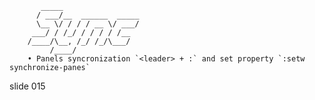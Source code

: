            _____
          / ___/__  ______  _____
          \__ \/ / / / __ \/ ___/
         ___/ / /_/ / / / / /__
        /____/\__, /_/ /_/\___/
             /____/
        • Panels syncronization `<leader> + :` and set property `:setw synchronize-panes`

















































































slide 015
